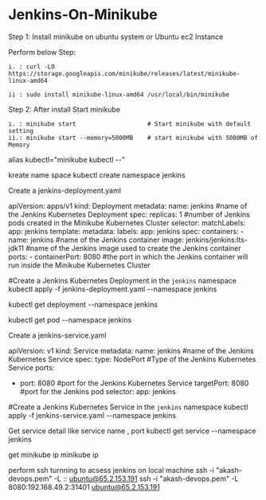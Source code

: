 # Jenkins-On-Minikube



Step 1: Install minikube on ubuntu system  or  Ubuntu ec2  Instance

  Perform below Step:

    i. : curl -LO https://storage.googleapis.com/minikube/releases/latest/minikube-linux-amd64

    ii : sudo install minikube-linux-amd64 /usr/local/bin/minikube

Step 2: After install Start minikube 
      
    i. : minikube start                    # Start minikube with default setting
    ii.: minikube start --memory=5000MB    # start minikube with 5000MB of Memory 


alias kubectl="minikube kubectl --"

kreate name space 
kubectl create namespace jenkins


Create a jenkins-deployment.yaml

apiVersion: apps/v1
kind: Deployment
metadata:
  name: jenkins #name of the Jenkins Kubernetes Deployment
spec:
  replicas: 1 #number of Jenkins pods created in the Minikube Kubernetes Cluster
  selector:
    matchLabels:
      app: jenkins
  template:
    metadata:
      labels:
        app: jenkins
    spec:
      containers:
      - name: jenkins #name of the Jenkins container
        image: jenkins/jenkins:lts-jdk11 #name of the Jenkins image used to create the Jenkins container
        ports:
        - containerPort: 8080 #the port in which the Jenkins container will run inside the Minikube Kubernetes Cluster



#Create a Jenkins Kubernetes Deployment in the `jenkins` namespace
kubectl apply -f jenkins-deployment.yaml --namespace jenkins

kubectl get deployment --namespace jenkins

kubectl get pod --namespace jenkins

Create a jenkins-service.yaml

apiVersion: v1
kind: Service
metadata:
  name: jenkins #name of the Jenkins Kubernetes Service
spec:
  type: NodePort #Type of the Jenkins Kubernetes Service
  ports:
  - port: 8080 #port for the Jenkins Kubernetes Service
    targetPort: 8080 #port for the Jenkins pod
  selector:
    app: jenkins

#Create a Jenkins Kubernetes Service in the `jenkins` namespace
kubectl apply -f jenkins-service.yaml --namespace jenkins

Get service detail like service name , port
kubectl get service --namespace jenkins

get minikube ip 
minikube ip


perform ssh turnning to acsess jenkins on local machine
ssh -i "akash-devops.pem" -L <local port>:<minikube ip>:<service NodePort> ubuntu@65.2.153.191
ssh -i "akash-devops.pem" -L 8080:192.168.49.2:31401 ubuntu@65.2.153.191
